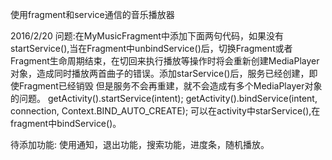 使用fragment和service通信的音乐播放器

2016/2/20
问题:在MyMusicFragment中添加下面两句代码，如果没有startService(),当在Fragment中unbindService()后，切换Fragment或者Fragment生命周期结束，在切回来执行播放等操作时将会重新创建MediaPlayer对象，造成同时播放两首曲子的错误。添加starService()后，服务已经创建，即使Fragment已经销毁
但是服务不会再重建，就不会造成有多个MediaPlayer对象的问题。
  getActivity().startService(intent);
  getActivity().bindService(intent, connection, Context.BIND_AUTO_CREATE);
可以在activity中starService(),在fragment中bindService()。
 
待添加功能:
  使用通知，退出功能，搜索功能，进度条，随机播放。
